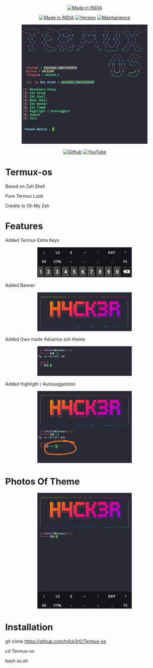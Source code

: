 <p align="center">
<a href="https://h4ck3r0.github.io/"><img title="Made in INDIA" src="https://img.shields.io/badge/MADE%20IN-INDIA-SCRIPT?colorA=%23ff8100&colorB=%23017e40&colorC=%23ff0000&style=for-the-badge"></a>
</p>
<p align="center">
<a href="https://h4ck3r0.github.io/"><img title="Made in INDIA" src="https://img.shields.io/badge/Tool-TermuxOs-green.svg"></a>
<a href="https://h4ck3r0.github.io/"><img title="Version" src="https://img.shields.io/badge/Version-1.0-green.svg?style=flat-square"></a>
<a href="https://h4ck3r0.github.io/"><img title="Maintainence" src="https://img.shields.io/badge/Maintained%3F-yes-green.svg"></a>
</p>
<p align="center">
 <a href=""><img src="img/6.jpg" width="400" hight="300"></a>
</p>
<p align="center">
<a href="https://github.com/h4ck3r0"><img title="Github" src="https://img.shields.io/badge/H4CK3R-RAJ-brightgreen?style=for-the-badge&logo=github"></a>
<a href="https://youtu.be/VDeLnDxVziw"><img title="YouTube" src="https://img.shields.io/badge/YouTube-H4CK3R-red?style=for-the-badge&logo=Youtube"></a>
</p>


# Termux-os

Based on Zsh Shell

Pure Termux Look

Credits to Oh My Zsh

# Features

Added Termux Extra Keys

<p align="center">
  <img src="img/1.jpg" width="300" hight="220">
</p>

Added Banner 

<p align="center">
  <img src="img/4.jpg" width="300" hight="220">
</p>

Added Own made Advance zsh theme
<p align="center">
  <img src="img/2.jpg" width="300" hight="220">
</p>

Added Highlight / Autosuggestion

<p align="center">
  <img src="img/3.jpg" width="300" hight="220">
</p>

# Photos Of Theme




<p align="center">
  <img src="img/5.jpg" width="300" hight="220">
</p>

# Installation



git clone https://github.com/h4ck3r0/Termux-os

cd Termux-os

bash os.sh

